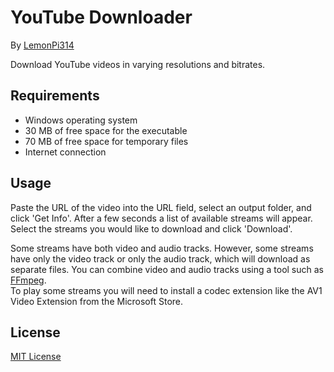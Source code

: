 # YouTube Downloader
By [LemonPi314](https://github.com/LemonPi314)

Download YouTube videos in varying resolutions and bitrates.
## Requirements
* Windows operating system
* 30 MB of free space for the executable
* 70 MB of free space for temporary files
* Internet connection
## Usage
Paste the URL of the video into the URL field, select an output folder, and click 'Get Info'. After a few seconds a list of available streams will appear. Select the streams you would like to download and click 'Download'.

Some streams have both video and audio tracks. However, some streams have only the video track or only the audio track, which will download as separate files. You can combine video and audio tracks using a tool such as [FFmpeg](https://ffmpeg.org/).  
To play some streams you will need to install a codec extension like the AV1 Video Extension from the Microsoft Store.
## License
[MIT License](https://choosealicense.com/licenses/mit/)
